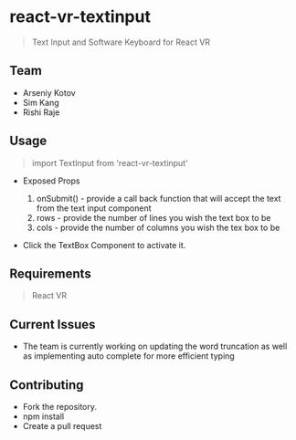 # react-vr-textinput

> Text Input and Software Keyboard for React VR

## Team

  - Arseniy Kotov
  - Sim Kang
  - Rishi Raje


## Usage

> import TextInput from 'react-vr-textinput'

  - Exposed Props
    1. onSubmit() - provide a call back function that will accept the text from the text input component
    2. rows - provide the number of lines you wish the text box to be
    3. cols - provide the number of columns you wish the tex box to be
  
  - Click the TextBox Component to activate it.

## Requirements

> React VR

## Current Issues

- The team is currently working on updating the word truncation as well as implementing auto complete for more efficient typing

## Contributing

  - Fork the repository.
  - npm install
  - Create a pull request

